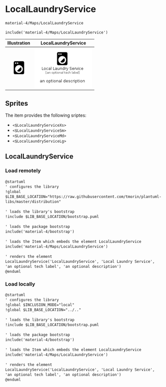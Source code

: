 # LocalLaundryService


```text
material-4/Maps/LocalLaundryService
```

```text
include('material-4/Maps/LocalLaundryService')
```



| Illustration | LocalLaundryService |
| :---: | :---: |
| ![illustration for Illustration](../../material-4/Maps/LocalLaundryService.png) | ![illustration for LocalLaundryService](../../material-4/Maps/LocalLaundryService.Local.png) |



## Sprites
The item provides the following sriptes:

- `<$LocalLaundryServiceXs>`
- `<$LocalLaundryServiceSm>`
- `<$LocalLaundryServiceMd>`
- `<$LocalLaundryServiceLg>`





## LocalLaundryService

### Load remotely
```plantuml
@startuml
' configures the library
!global $LIB_BASE_LOCATION="https://raw.githubusercontent.com/tmorin/plantuml-libs/master/distribution"

' loads the library's bootstrap
!include $LIB_BASE_LOCATION/bootstrap.puml

' loads the package bootstrap
include('material-4/bootstrap')

' loads the Item which embeds the element LocalLaundryService
include('material-4/Maps/LocalLaundryService')

' renders the element
LocalLaundryService('LocalLaundryService', 'Local Laundry Service', 'an optional tech label', 'an optional description')
@enduml
```

### Load locally
```plantuml
@startuml
' configures the library
!global $INCLUSION_MODE="local"
!global $LIB_BASE_LOCATION="../.."

' loads the library's bootstrap
!include $LIB_BASE_LOCATION/bootstrap.puml

' loads the package bootstrap
include('material-4/bootstrap')

' loads the Item which embeds the element LocalLaundryService
include('material-4/Maps/LocalLaundryService')

' renders the element
LocalLaundryService('LocalLaundryService', 'Local Laundry Service', 'an optional tech label', 'an optional description')
@enduml
```

